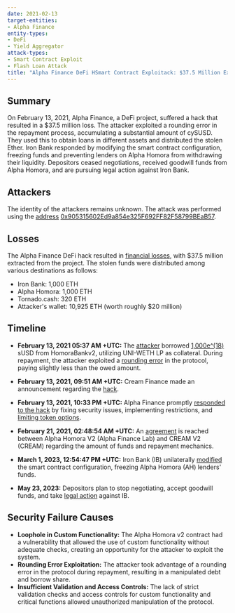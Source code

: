 ```yaml
---
date: 2021-02-13
target-entities: 
- Alpha Finance
entity-types:
- DeFi
- Yield Aggregator
attack-types:
- Smart Contract Exploit
- Flash Loan Attack
title: "Alpha Finance DeFi HSmart Contract Exploitack: $37.5 Million Exploited"
---
```



## Summary

On February 13, 2021, Alpha Finance, a DeFi project, suffered a hack that resulted in a $37.5 million loss. The attacker exploited a rounding error in the repayment process, accumulating a substantial amount of cySUSD. They used this to obtain loans in different assets and distributed the stolen Ether. Iron Bank responded by modifying the smart contract configuration, freezing funds and preventing lenders on Alpha Homora from withdrawing their liquidity. Depositors ceased negotiations, received goodwill funds from Alpha Homora, and are pursuing legal action against Iron Bank.

## Attackers

The identity of the attackers remains unknown. The attack was performed using the [address](https://twitter.com/josebaredes/status/1360476183373242370) [0x905315602Ed9a854e325F692FF82F58799BEaB57](https://etherscan.io/address/0x905315602ed9a854e325f692ff82f58799beab57).

 ## Losses

The Alpha Finance DeFi hack resulted in [financial losses](https://cryptobriefing.com/alpha-finance-suffers-37-5-million-loss-major-attack/), with $37.5 million extracted from the project. The stolen funds were distributed among various destinations as follows:

  + Iron Bank: 1,000 ETH
  + Alpha Homora: 1,000 ETH
  + Tornado.cash:  320 ETH 
  + Attacker's wallet: 10,925 ETH (worth roughly $20 million)

## Timeline

- **February 13, 2021 05:37 AM +UTC:** 
The [attacker](https://etherscan.io/address/0x905315602ed9a854e325f692ff82f58799beab57) borrowed [1,000e^(18)](https://www.quadrigainitiative.com/casestudy/alphahomorahack.php) sUSD from HomoraBankv2, utilizing UNI-WETH LP as collateral. During repayment, the attacker exploited a [rounding error](https://www.halborn.com/blog/post/explained-the-alpha-homora-defi-hack-feb-2021) in the protocol, paying slightly less than the owed amount.

- **February 13, 2021, 09:51 AM +UTC:** Cream Finance made an announcement regarding the [hack](https://twitter.com/CreamdotFinance/status/1360537996995354625).

- **February 13, 2021, 10:33 PM +UTC:** 
Alpha Finance promptly [responded to the hack](https://twitter.com/stellaxyz_/status/1360673348590530562) by fixing security issues, implementing restrictions, and [limiting token options](https://blog.alphaventuredao.io/alpha-homora-v2-post-mortem/).

- **February 21, 2021, 02:48:54 AM +UTC:**
An [agreement](https://etherscan.io/address/0x141e0541d87c6cbdbf2a6a8104248b4b922f629e) is reached between Alpha Homora V2 (Alpha Finance Lab) and CREAM V2 (CREAM) regarding the amount of funds and repayment mechanics.

- **March 1, 2023, 12:54:47 PM +UTC:** 
Iron Bank (IB) unilaterally [modified](https://etherscan.io/tx/0xe5e0497f736c61521dda09b2230283f1ad6dafcf2f088ec9065a19b579fb4bc5) the smart contract configuration, freezing Alpha Homora (AH) lenders' funds. 

- **May 23, 2023:** 
Depositors plan to stop negotiating, accept goodwill funds, and take [legal action](https://blog.alphaventuredao.io/iron-bank-and-alpha-homora-conflict-summarized/) against IB.

## Security Failure Causes

- **Loophole in Custom Functionality:** The Alpha Homora v2 contract had a vulnerability that allowed the use of custom functionality without adequate checks, creating an opportunity for the attacker to exploit the system.
- **Rounding Error Exploitation:** The attacker took advantage of a rounding error in the protocol during repayment, resulting in a manipulated debt and borrow share.
- **Insufficient Validation and Access Controls:** The lack of strict validation checks and access controls for custom functionality and critical functions allowed unauthorized manipulation of the protocol.

